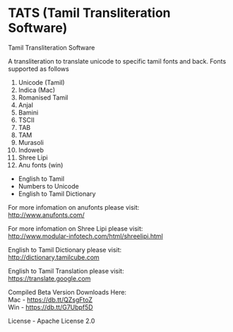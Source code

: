 TATS (Tamil Transliteration Software)
======

Tamil Transliteration Software

A transliteration to translate unicode to specific tamil fonts and back.
Fonts supported as follows

1. Unicode (Tamil)
2. Indica (Mac)
3. Romanised Tamil
4. Anjal
5. Bamini
6. TSCII
7. TAB
8. TAM
9. Murasoli
10. Indoweb
11. Shree Lipi
12. Anu fonts (win)  

- English to Tamil
- Numbers to Unicode
- English to Tamil Dictionary

For more infomation on anufonts please visit:  
http://www.anufonts.com/  

For more infomation on Shree Lipi please visit:  
http://www.modular-infotech.com/html/shreelipi.html

English to Tamil Dictionary please visit:  
http://dictionary.tamilcube.com  

English to Tamil Translation please visit:  
https://translate.google.com  

Compiled Beta Version Downloads Here:    
Mac - https://db.tt/QZsgFtoZ  
Win - https://db.tt/G7Ubpf5D

License - Apache License 2.0
